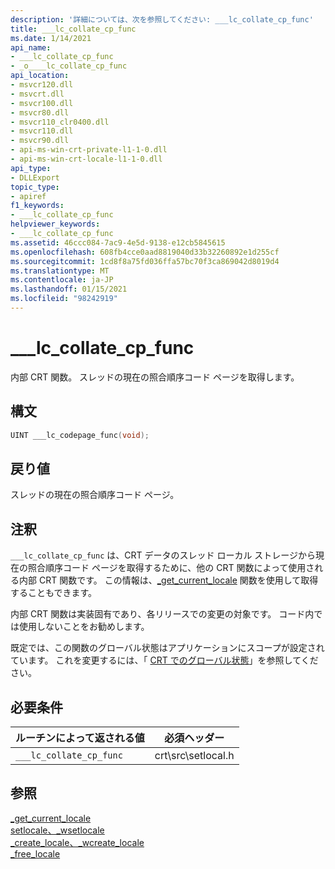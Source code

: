 ```yaml
---
description: '詳細については、次を参照してください: ___lc_collate_cp_func'
title: ___lc_collate_cp_func
ms.date: 1/14/2021
api_name:
- ___lc_collate_cp_func
- _o____lc_collate_cp_func
api_location:
- msvcr120.dll
- msvcrt.dll
- msvcr100.dll
- msvcr80.dll
- msvcr110_clr0400.dll
- msvcr110.dll
- msvcr90.dll
- api-ms-win-crt-private-l1-1-0.dll
- api-ms-win-crt-locale-l1-1-0.dll
api_type:
- DLLExport
topic_type:
- apiref
f1_keywords:
- ___lc_collate_cp_func
helpviewer_keywords:
- ___lc_collate_cp_func
ms.assetid: 46ccc084-7ac9-4e5d-9138-e12cb5845615
ms.openlocfilehash: 608fb4cce0aad8819040d33b32260892e1d255cf
ms.sourcegitcommit: 1cd8f8a75fd036ffa57bc70f3ca869042d8019d4
ms.translationtype: MT
ms.contentlocale: ja-JP
ms.lasthandoff: 01/15/2021
ms.locfileid: "98242919"
---
```

# <a name="___lc_collate_cp_func"></a>___lc_collate_cp_func

内部 CRT 関数。 スレッドの現在の照合順序コード ページを取得します。

## <a name="syntax"></a>構文

```cpp
UINT ___lc_codepage_func(void);
```

## <a name="return-value"></a>戻り値

スレッドの現在の照合順序コード ページ。

## <a name="remarks"></a>注釈

`___lc_collate_cp_func` は、CRT データのスレッド ローカル ストレージから現在の照合順序コード ページを取得するために、他の CRT 関数によって使用される内部 CRT 関数です。 この情報は、[_get_current_locale](../c-runtime-library/reference/get-current-locale.md) 関数を使用して取得することもできます。

内部 CRT 関数は実装固有であり、各リリースでの変更の対象です。 コード内では使用しないことをお勧めします。

既定では、この関数のグローバル状態はアプリケーションにスコープが設定されています。 これを変更するには、「 [CRT でのグローバル状態](global-state.md)」を参照してください。

## <a name="requirements"></a>必要条件

|ルーチンによって返される値|必須ヘッダー|
|-------------|---------------------|
|`___lc_collate_cp_func`|crt\src\setlocal.h|

## <a name="see-also"></a>参照

[_get_current_locale](../c-runtime-library/reference/get-current-locale.md)<br/>
[setlocale、_wsetlocale](../c-runtime-library/reference/setlocale-wsetlocale.md)<br/>
[_create_locale、_wcreate_locale](../c-runtime-library/reference/create-locale-wcreate-locale.md)<br/>
[_free_locale](../c-runtime-library/reference/free-locale.md)
